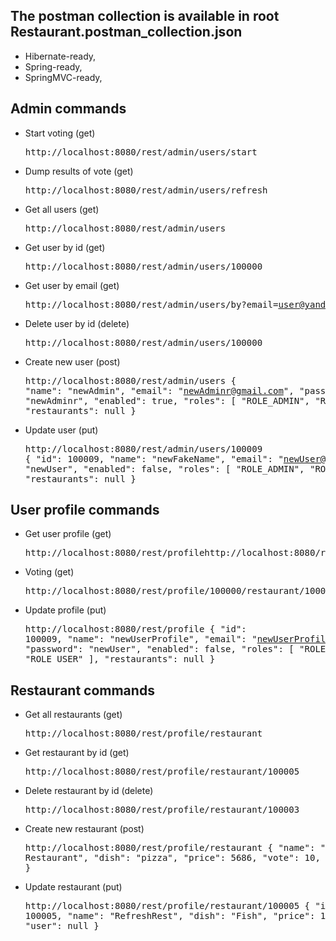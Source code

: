 ## The postman collection is available in root Restaurant.postman_collection.json

- Hibernate-ready,
- Spring-ready,
- SpringMVC-ready,
## Admin commands 
- Start voting (get) <pre>http://localhost:8080/rest/admin/users/start
- Dump results of vote (get) <pre>http://localhost:8080/rest/admin/users/refresh
- Get all users (get) <pre>http://localhost:8080/rest/admin/users
- Get user by id (get) <pre>http://localhost:8080/rest/admin/users/100000
- Get user by email (get) <pre>http://localhost:8080/rest/admin/users/by?email=user@yandex.ru
- Delete user by id (delete) <pre>http://localhost:8080/rest/admin/users/100000
- Create new user (post) <pre>http://localhost:8080/rest/admin/users 
{
    "name": "newAdmin",
    "email": "newAdminr@gmail.com",
    "password": "newAdminr",
    "enabled": true,
    "roles": [
        "ROLE_ADMIN",
        "ROLE_USER"
    ],
    "restaurants": null
}
- Update user (put) <pre>http://localhost:8080/rest/admin/users/100009 
{
    "id": 100009,
        "name": "newFakeName",
        "email": "newUser@gmail.com",
        "password": "newUser",
        "enabled": false,
        "roles": [
        	"ROLE_ADMIN",
            "ROLE_USER"
        ],
        "restaurants": null
}
## User profile commands 
 - Get user profile (get) <pre>http://localhost:8080/rest/profilehttp://localhost:8080/rest/profile
 - Voting (get) <pre>http://localhost:8080/rest/profile/100000/restaurant/100005
 - Update profile (put) <pre>http://localhost:8080/rest/profile
 {
     "id": 100009,
         "name": "newUserProfile",
         "email": "newUserProfile@gmail.com",
         "password": "newUser",
         "enabled": false,
         "roles": [
         	"ROLE_ADMIN",
             "ROLE_USER"
         ],
         "restaurants": null
 }
## Restaurant commands
- Get all restaurants (get) <pre>http://localhost:8080/rest/profile/restaurant
- Get restaurant by id (get) <pre>http://localhost:8080/rest/profile/restaurant/100005
- Delete restaurant by id (delete) <pre>http://localhost:8080/rest/profile/restaurant/100003
- Create new restaurant (post) <pre>http://localhost:8080/rest/profile/restaurant
{
    "name": "new Restaurant",
    "dish": "pizza",
    "price": 5686,
    "vote": 10,
    "user": null
}
- Update restaurant (put) <pre>http://localhost:8080/rest/profile/restaurant/100005 
{
 "id": 100005,
    "name": "RefreshRest",
    "dish": "Fish",
    "price": 126,
    "vote": 4,
    "user": null
}